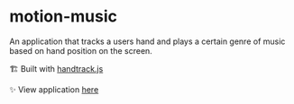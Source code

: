 # motion-music

An application that tracks a users hand and plays a certain genre of music based on hand position on the screen.

🏗️ Built with [handtrack.js](https://github.com/victordibia/handtrack.js/)

✨ View application [here](https://motion-music.vercel.app/)
